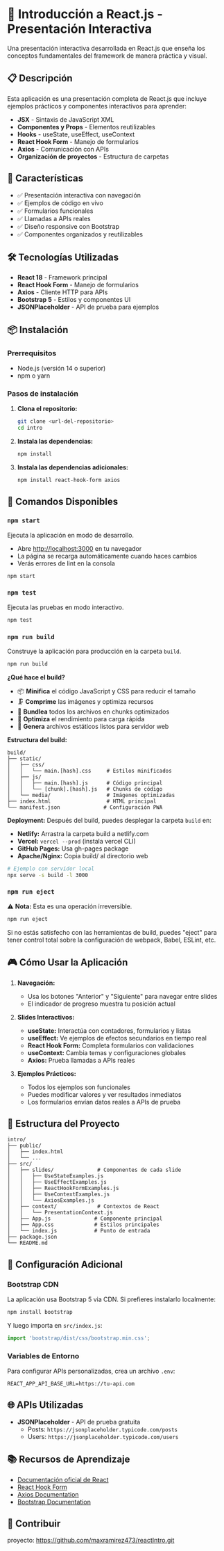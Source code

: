 # 🚀 Introducción a React.js - Presentación Interactiva

Una presentación interactiva desarrollada en React.js que enseña los conceptos fundamentales del framework de manera práctica y visual.

## 📋 Descripción

Esta aplicación es una presentación completa de React.js que incluye ejemplos prácticos y componentes interactivos para aprender:

- **JSX** - Sintaxis de JavaScript XML
- **Componentes y Props** - Elementos reutilizables
- **Hooks** - useState, useEffect, useContext
- **React Hook Form** - Manejo de formularios
- **Axios** - Comunicación con APIs
- **Organización de proyectos** - Estructura de carpetas

## 🎯 Características

- ✅ Presentación interactiva con navegación
- ✅ Ejemplos de código en vivo
- ✅ Formularios funcionales
- ✅ Llamadas a APIs reales
- ✅ Diseño responsive con Bootstrap
- ✅ Componentes organizados y reutilizables

## 🛠️ Tecnologías Utilizadas

- **React 18** - Framework principal
- **React Hook Form** - Manejo de formularios
- **Axios** - Cliente HTTP para APIs
- **Bootstrap 5** - Estilos y componentes UI
- **JSONPlaceholder** - API de prueba para ejemplos

## 📦 Instalación

### Prerrequisitos

- Node.js (versión 14 o superior)
- npm o yarn

### Pasos de instalación

1. **Clona el repositorio:**
   ```bash
   git clone <url-del-repositorio>
   cd intro
   ```

2. **Instala las dependencias:**
   ```bash
   npm install
   ```

3. **Instala las dependencias adicionales:**
   ```bash
   npm install react-hook-form axios
   ```

## 🚀 Comandos Disponibles

### `npm start`

Ejecuta la aplicación en modo de desarrollo.
- Abre [http://localhost:3000](http://localhost:3000) en tu navegador
- La página se recarga automáticamente cuando haces cambios
- Verás errores de lint en la consola

```bash
npm start
```

### `npm test`

Ejecuta las pruebas en modo interactivo.

```bash
npm test
```

### `npm run build`

Construye la aplicación para producción en la carpeta `build`.

```bash
npm run build
```

**¿Qué hace el build?**
- 📦 **Minifica** el código JavaScript y CSS para reducir el tamaño
- 🗜️ **Comprime** las imágenes y optimiza recursos
- 🔗 **Bundlea** todos los archivos en chunks optimizados
- 🚀 **Optimiza** el rendimiento para carga rápida
- 📁 **Genera** archivos estáticos listos para servidor web

**Estructura del build:**
```
build/
├── static/
│   ├── css/
│   │   └── main.[hash].css     # Estilos minificados
│   ├── js/
│   │   ├── main.[hash].js      # Código principal
│   │   └── [chunk].[hash].js   # Chunks de código
│   └── media/                  # Imágenes optimizadas
├── index.html                  # HTML principal
└── manifest.json              # Configuración PWA
```

**Deployment:**
Después del build, puedes desplegar la carpeta `build` en:
- **Netlify:** Arrastra la carpeta build a netlify.com
- **Vercel:** `vercel --prod` (instala vercel CLI)
- **GitHub Pages:** Usa gh-pages package
- **Apache/Nginx:** Copia build/ al directorio web

```bash
# Ejemplo con servidor local
npx serve -s build -l 3000
```

### `npm run eject`

⚠️ **Nota:** Esta es una operación irreversible.

```bash
npm run eject
```

Si no estás satisfecho con las herramientas de build, puedes "eject" para tener control total sobre la configuración de webpack, Babel, ESLint, etc.

## 🎮 Cómo Usar la Aplicación

1. **Navegación:**
   - Usa los botones "Anterior" y "Siguiente" para navegar entre slides
   - El indicador de progreso muestra tu posición actual

2. **Slides Interactivos:**
   - **useState:** Interactúa con contadores, formularios y listas
   - **useEffect:** Ve ejemplos de efectos secundarios en tiempo real
   - **React Hook Form:** Completa formularios con validaciones
   - **useContext:** Cambia temas y configuraciones globales
   - **Axios:** Prueba llamadas a APIs reales

3. **Ejemplos Prácticos:**
   - Todos los ejemplos son funcionales
   - Puedes modificar valores y ver resultados inmediatos
   - Los formularios envían datos reales a APIs de prueba

## 📁 Estructura del Proyecto

```
intro/
├── public/
│   ├── index.html
│   └── ...
├── src/
│   ├── slides/              # Componentes de cada slide
│   │   ├── UseStateExamples.js
│   │   ├── UseEffectExamples.js
│   │   ├── ReactHookFormExamples.js
│   │   ├── UseContextExamples.js
│   │   └── AxiosExamples.js
│   ├── context/             # Contextos de React
│   │   └── PresentationContext.js
│   ├── App.js              # Componente principal
│   ├── App.css             # Estilos principales
│   └── index.js            # Punto de entrada
├── package.json
└── README.md
```

## 🔧 Configuración Adicional

### Bootstrap CDN

La aplicación usa Bootstrap 5 via CDN. Si prefieres instalarlo localmente:

```bash
npm install bootstrap
```

Y luego importa en `src/index.js`:
```javascript
import 'bootstrap/dist/css/bootstrap.min.css';
```

### Variables de Entorno

Para configurar APIs personalizadas, crea un archivo `.env`:

```env
REACT_APP_API_BASE_URL=https://tu-api.com
```

## 🌐 APIs Utilizadas

- **JSONPlaceholder** - API de prueba gratuita
  - Posts: `https://jsonplaceholder.typicode.com/posts`
  - Users: `https://jsonplaceholder.typicode.com/users`

## 📚 Recursos de Aprendizaje

- [Documentación oficial de React](https://reactjs.org/)
- [React Hook Form](https://react-hook-form.com/)
- [Axios Documentation](https://axios-http.com/)
- [Bootstrap Documentation](https://getbootstrap.com/)

## 🤝 Contribuir

proyecto: https://github.com/maxramirez473/reactIntro.git
